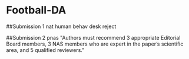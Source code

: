 # Football-DA
##Submission 1 nat human behav desk reject

##Submission 2 pnas
"Authors must recommend 3 appropriate Editorial Board members, 3 NAS members who are expert in the paper’s scientific area, and 5 qualified reviewers."
